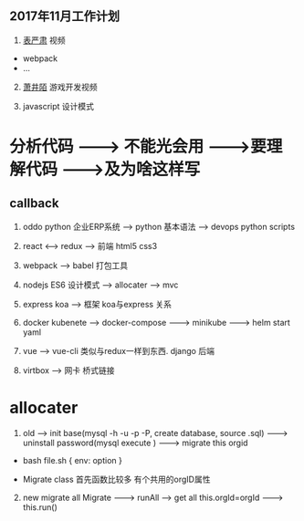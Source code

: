 ## 2017年11月工作计划

1. [表严肃](http://biaoyansu.com/]) 视频
* webpack 
* ...

2. [萧井陌](https://space.bilibili.com/39066904?from=search&seid=5031006267268418152#!/index) 游戏开发视频

3. javascript 设计模式


# 分析代码 ---> 不能光会用 --->要理解代码 --->及为啥这样写

## callback

1. oddo python 企业ERP系统  --> python 基本语法 --> devops python scripts

2. react <-->  redux --> 前端 html5 css3

3. webpack --> babel 打包工具

4. nodejs ES6 设计模式  --> allocater --> mvc

5. express koa --> 框架  koa与express 关系

6. docker kubenete --> docker-compose ---> minikube ---> helm start yaml

7. vue --> vue-cli 类似与redux一样到东西. django 后端

8. virtbox --> 网卡 桥式链接

# allocater 

1. old --> init base(mysql -h -u -p -P, create database, source .sql) ---> uninstall password(mysql execute ) ---> migrate this orgid

* bash file.sh { env: option }

* Migrate class 首先函数比较多 有个共用的orgID属性

2. new migrate all Migrate ---> runAll --> get all this.orgId=orgId ---> this.run()